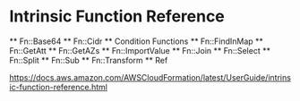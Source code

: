 # Intrinsic Function Reference
** Fn::Base64
** Fn::Cidr
** Condition Functions
** Fn::FindInMap
** Fn::GetAtt
** Fn::GetAZs
** Fn::ImportValue
** Fn::Join
** Fn::Select
** Fn::Split
** Fn::Sub
** Fn::Transform
** Ref

https://docs.aws.amazon.com/AWSCloudFormation/latest/UserGuide/intrinsic-function-reference.html
